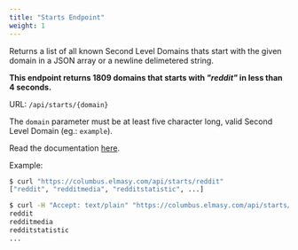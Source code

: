 ```yaml
---
title: "Starts Endpoint"
weight: 1
---
```


Returns a list of all known Second Level Domains thats start with the given domain in a JSON array or a newline delimetered string.

**This endpoint returns 1809 domains that starts with *"reddit"* in less than 4 seconds.**

URL: `/api/starts/{domain}`

The `domain` parameter must be at least five character long, valid Second Level Domain (eg.: `example`). 

Read the documentation [here](https://columbus.elmasy.com/swagger/#/domain/get_api_starts__domain_).

Example:

```bash
$ curl "https://columbus.elmasy.com/api/starts/reddit"
["reddit", "redditmedia", "redditstatistic", ...]

$ curl -H "Accept: text/plain" "https://columbus.elmasy.com/api/starts/reddit"
reddit
redditmedia
redditstatistic
...
```